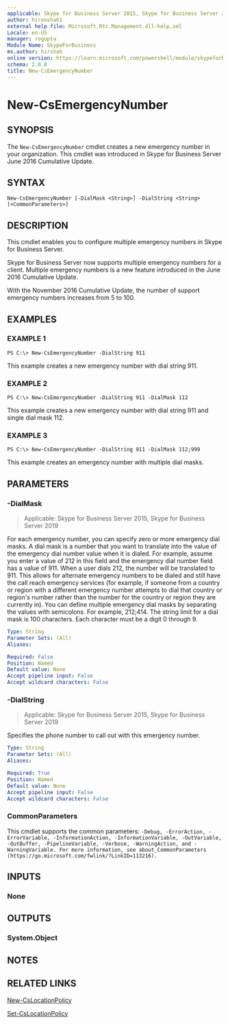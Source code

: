 ```yaml
---
applicable: Skype for Business Server 2015, Skype for Business Server 2019
author: hirenshah1
external help file: Microsoft.Rtc.Management.dll-help.xml
Locale: en-US
manager: rogupta
Module Name: SkypeForBusiness
ms.author: hirshah
online version: https://learn.microsoft.com/powershell/module/skypeforbusiness/new-csemergencynumber
schema: 2.0.0
title: New-CsEmergencyNumber
---
```


# New-CsEmergencyNumber

## SYNOPSIS
The `New-CsEmergencyNumber` cmdlet creates a new emergency number in your organization. This cmdlet was introduced in Skype for Business Server June 2016 Cumulative Update.

## SYNTAX
```
New-CsEmergencyNumber [-DialMask <String>] -DialString <String> [<CommonParameters>]
```

## DESCRIPTION
This cmdlet enables you to configure multiple emergency numbers in Skype for Business Server.

Skype for Business Server now supports multiple emergency numbers for a client. Multiple emergency numbers is a new feature introduced in the June 2016 Cumulative Update.

With the November 2016 Cumulative Update, the number of support emergency numbers increases from 5 to 100.

## EXAMPLES

### EXAMPLE 1
```
PS C:\> New-CsEmergencyNumber -DialString 911
```

This example creates a new emergency number with dial string 911.

### EXAMPLE 2
```
PS C:\> New-CsEmergencyNumber -DialString 911 -DialMask 112
```

This example creates a new emergency number with dial string 911 and single dial mask 112.

### EXAMPLE 3
```
PS C:\> New-CsEmergencyNumber -DialString 911 -DialMask 112;999
```

This example creates an emergency number with multiple dial masks.

## PARAMETERS

### -DialMask

> Applicable: Skype for Business Server 2015, Skype for Business Server 2019

For each emergency number, you can specify zero or more emergency dial masks. A dial mask is a number that you want to translate into the value of the emergency dial number value when it is dialed. For example, assume you enter a value of 212 in this field and the emergency dial number field has a value of 911. When a user dials 212, the number will be translated to 911. This allows for alternate emergency numbers to be dialed and still have the call reach emergency services (for example, if someone from a country or region with a different emergency number attempts to dial that country or region's number rather than the number for the country or region they are currently in). You can define multiple emergency dial masks by separating the values with semicolons. For example, 212;414. The string limit for a dial mask is 100 characters. Each character must be a digit 0 through 9.

```yaml
Type: String
Parameter Sets: (All)
Aliases:

Required: False
Position: Named
Default value: None
Accept pipeline input: False
Accept wildcard characters: False
```

### -DialString

> Applicable: Skype for Business Server 2015, Skype for Business Server 2019

Specifies the phone number to call out with this emergency number.

```yaml
Type: String
Parameter Sets: (All)
Aliases:

Required: True
Position: Named
Default value: None
Accept pipeline input: False
Accept wildcard characters: False
```

### CommonParameters
This cmdlet supports the common parameters: `-Debug, -ErrorAction, -ErrorVariable, -InformationAction, -InformationVariable, -OutVariable, -OutBuffer, -PipelineVariable, -Verbose, -WarningAction, and -WarningVariable. For more information, see about_CommonParameters (https://go.microsoft.com/fwlink/?LinkID=113216).`

## INPUTS

### None

## OUTPUTS

### System.Object

## NOTES

## RELATED LINKS
[New-CsLocationPolicy](https://learn.microsoft.com/powershell/module/skypeforbusiness/new-cslocationpolicy?view=skype-ps)

[Set-CsLocationPolicy](https://learn.microsoft.com/powershell/module/skypeforbusiness/set-cslocationpolicy?view=skype-ps)
